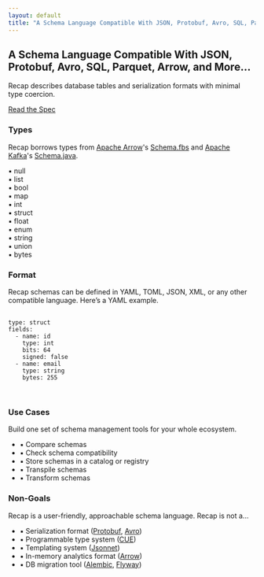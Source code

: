```yaml
---
layout: default
title: "A Schema Language Compatible With JSON, Protobuf, Avro, SQL, Parquet, Arrow, and More..."
---
```


<div class="md:w-3/4 text-center m-auto">
  <h2 class="text-2xl leading-normal">
    A Schema Language Compatible With JSON, Protobuf, Avro, SQL, Parquet, Arrow, and More...
  </h2>

  <p class="w-5/6 md:w-3/4 mx-auto my-4">
    Recap describes database tables and serialization formats with minimal type coercion.
  </p>

  <a href="/spec" class="bg-black text-white px-16 py-4 inline-block mt-2">
    Read the Spec
  </a>

  <div class="w-5/6 md:w-2/3 mx-auto my-36">
    <h3 class="text-xl my-2">Types</h3>
    <p>
      Recap borrows types from <a href="https://arrow.apache.org/">Apache Arrow</a>'s <a href="https://github.com/apache/arrow/blob/main/format/Schema.fbs">Schema.fbs</a> and <a href="https://kafka.apache.org/">Apache Kafka</a>'s <a href="https://github.com/apache/kafka/blob/trunk/connect/api/src/main/java/org/apache/kafka/connect/data/Schema.java">Schema.java</a>.
    </p>
    <div class="grid grid-cols-2 gap-0 my-4 w-5/6 md:w-1/2 mx-auto text-left">
      <div>▪ null</div><div>▪ list</div>
      <div>▪ bool</div><div>▪ map</div>
      <div>▪ int</div><div>▪ struct</div>
      <div>▪ float</div><div>▪ enum</div>
      <div>▪ string</div><div>▪ union</div>
      <div>▪ bytes</div>
    </div>    
  </div>

  <div class="w-5/6 md:w-2/3 mx-auto my-36">
    <h3 class="text-xl my-2">Format</h3>
    <p>
      Recap schemas can be defined in YAML, TOML, JSON, XML, or any other compatible language. Here’s a YAML example.
    </p>
    <pre class="whitespace-pre text-left mx-auto inline-block text-sm">
      <code>
type: struct
fields:
  - name: id
    type: int
    bits: 64
    signed: false
  - name: email
    type: string
    bytes: 255
      </code>
    </pre>
  </div>

  <div class="w-5/6 md:w-2/3 mx-auto my-36">
    <h3 class="text-xl my-2">Use Cases</h3>
    <p>
      Build one set of schema management tools for your whole ecosystem.
    </p>
    <ul class="list-none inline-block m-auto text-left my-6">
      <li>▪ Compare schemas</li>
      <li>▪ Check schema compatibility</li>
      <li>▪ Store schemas in a catalog or registry</li>
      <li>▪ Transpile schemas</li>
      <li>▪ Transform schemas</li>
    </ul>
  </div>

  <div class="w-5/6 md:w-2/3 mx-auto my-36">
    <h3 class="text-xl my-2">Non-Goals</h3>
    <p>
      Recap is a user-friendly, approachable schema language. Recap is not a...
    </p>
    <ul class="list-none inline-block m-auto text-left my-6">
      <li>▪ Serialization format (<a href="https://protobuf.dev">Protobuf</a>, <a href="https://avro.apache.org/">Avro</a>)</li>
      <li>▪ Programmable type system (<a href="https://cuelang.org/">CUE</a>)</li>
      <li>▪ Templating system (<a href="https://jsonnet.org/">Jsonnet</a>)</li>
      <li>▪ In-memory analytics format (<a href="https://arrow.apache.org/">Arrow</a>)</li>
      <li>▪ DB migration tool (<a href="https://alembic.sqlalchemy.org/">Alembic</a>, <a href="https://flywaydb.org/">Flyway</a>)</li>
    </ul>
  </div>
</div>
